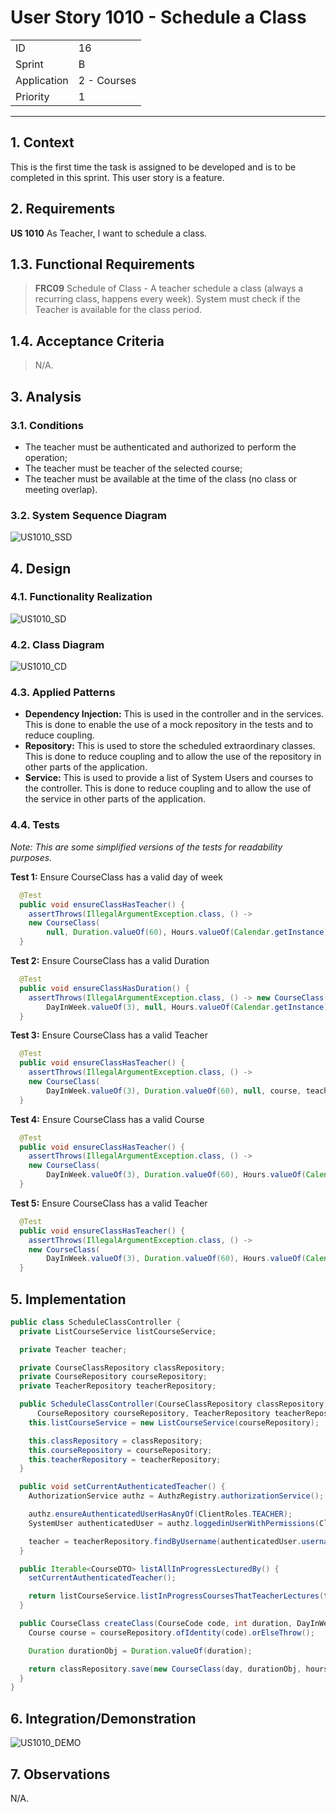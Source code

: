 # User Story 1010 - Schedule a Class

|             |             |
| ----------- | ----------- |
| ID          | 16          |
| Sprint      | B           |
| Application | 2 - Courses |
| Priority    | 1           |

---

## 1. Context

This is the first time the task is assigned to be developed and is to be completed in this sprint. This user story is a feature.

## 2. Requirements

**US 1010** As Teacher, I want to schedule a class.

## 1.3. Functional Requirements

> **FRC09** Schedule of Class - A teacher schedule a class (always a recurring class, happens every week). System must check if the Teacher is available for the class period.

## 1.4. Acceptance Criteria

> N/A.

## 3. Analysis

### 3.1. Conditions

- The teacher must be authenticated and authorized to perform the operation;
- The teacher must be teacher of the selected course;
- The teacher must be available at the time of the class (no class or meeting overlap).

### 3.2. System Sequence Diagram

![US1010_SSD](out/US1010_SSD.svg)

## 4. Design

### 4.1. Functionality Realization

![US1010_SD](out/US1010_SD.svg)

### 4.2. Class Diagram

![US1010_CD](out/US1010_CD.svg)

### 4.3. Applied Patterns

- **Dependency Injection:** This is used in the controller and in the services. This is done to enable the use of a mock repository in the tests and to reduce coupling.
- **Repository:** This is used to store the scheduled extraordinary classes. This is done to reduce coupling and to allow the use of the repository in other parts of the application.
- **Service:** This is used to provide a list of System Users and courses to the controller. This is done to reduce coupling and to allow the use of the service in other parts of the application.

### 4.4. Tests

_Note: This are some simplified versions of the tests for readability purposes._

**Test 1:** Ensure CourseClass has a valid day of week

```java
  @Test
  public void ensureClassHasTeacher() {
    assertThrows(IllegalArgumentException.class, () ->
    new CourseClass(
        null, Duration.valueOf(60), Hours.valueOf(Calendar.getInstance), course, teacher));
  }
```

**Test 2:** Ensure CourseClass has a valid Duration

```java
  @Test
  public void ensureClassHasDuration() {
    assertThrows(IllegalArgumentException.class, () -> new CourseClass(
        DayInWeek.valueOf(3), null, Hours.valueOf(Calendar.getInstance), course, teacher));
  }
```

**Test 3:** Ensure CourseClass has a valid Teacher

```java
  @Test
  public void ensureClassHasTeacher() {
    assertThrows(IllegalArgumentException.class, () ->
    new CourseClass(
        DayInWeek.valueOf(3), Duration.valueOf(60), null, course, teacher));
  }
```

**Test 4:** Ensure CourseClass has a valid Course

```java
  @Test
  public void ensureClassHasTeacher() {
    assertThrows(IllegalArgumentException.class, () ->
    new CourseClass(
        DayInWeek.valueOf(3), Duration.valueOf(60), Hours.valueOf(Calendar.getInstance), null, teacher));
  }
```

**Test 5:** Ensure CourseClass has a valid Teacher

```java
  @Test
  public void ensureClassHasTeacher() {
    assertThrows(IllegalArgumentException.class, () ->
    new CourseClass(
        DayInWeek.valueOf(3), Duration.valueOf(60), Hours.valueOf(Calendar.getInstance), course, null));
  }
```

## 5. Implementation

```java
public class ScheduleClassController {
  private ListCourseService listCourseService;

  private Teacher teacher;

  private CourseClassRepository classRepository;
  private CourseRepository courseRepository;
  private TeacherRepository teacherRepository;

  public ScheduleClassController(CourseClassRepository classRepository,
      CourseRepository courseRepository, TeacherRepository teacherRepository) {
    this.listCourseService = new ListCourseService(courseRepository);

    this.classRepository = classRepository;
    this.courseRepository = courseRepository;
    this.teacherRepository = teacherRepository;
  }

  public void setCurrentAuthenticatedTeacher() {
    AuthorizationService authz = AuthzRegistry.authorizationService();

    authz.ensureAuthenticatedUserHasAnyOf(ClientRoles.TEACHER);
    SystemUser authenticatedUser = authz.loggedinUserWithPermissions(ClientRoles.TEACHER).orElseThrow();

    teacher = teacherRepository.findByUsername(authenticatedUser.username()).orElseThrow();
  }

  public Iterable<CourseDTO> listAllInProgressLecturedBy() {
    setCurrentAuthenticatedTeacher();

    return listCourseService.listInProgressCoursesThatTeacherLectures(teacher);
  }

  public CourseClass createClass(CourseCode code, int duration, DayInWeek day, Hours hours) {
    Course course = courseRepository.ofIdentity(code).orElseThrow();

    Duration durationObj = Duration.valueOf(duration);

    return classRepository.save(new CourseClass(day, durationObj, hours, course, teacher));
  }
}
```

## 6. Integration/Demonstration

![US1010_DEMO](US1010_DEMO.png)

## 7. Observations

N/A.
